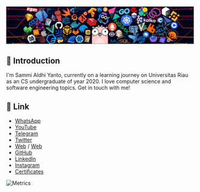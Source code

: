 ![](https://github.com/SemmiDev/SemmiDev/blob/master/icons/header_1.png)

## 💬 Introduction
I'm Sammi Aldhi Yanto, currently on a learning journey on Universitas Riau as an CS undergraduate of year 2020. I love computer science and software engineering topics. Get in touch with me!

## 🔗 Link
- [WhatsApp](https://wa.link/2gi8t7)
- [YouTube](https://www.youtube.com/channel/UCf9eTh_WEnl2NV2ii-F2OZQ)
- [Telegram](https://t.me/SammiDev)
- [Twitter](https://twitter.com/sammidev_?s=09)
- [Web](https://sammidev.netlify.app) / [Web](https://sammi-aldh-yanto.netlif.app)
- [GitHub](https://github.com/SemmiDev)
- [LinkedIn](https://id.linkedin.com/in/sammi-aldhi-yanto-48a11a196)
- [Instagram](https://www.instagram.com/sammidev_/)
- [Certificates](https://drive.google.com/drive/folders/1YofO6A6a3o2bLTxSryQ9S5czpkTA1B-A?usp=sharing)

![Metrics](https://metrics.lecoq.io/SemmiDev?template=classic&isocalendar=1&languages=1&base.indepth=false&base.hireable=false&isocalendar.duration=half-year&languages.limit=8&languages.threshold=0%25&languages.other=false&languages.colors=github&languages.sections=most-used&languages.indepth=false&languages.analysis.timeout=15&languages.categories=markup%2C%20programming&languages.recent.categories=markup%2C%20programming&languages.recent.load=300&languages.recent.days=14&config.timezone=Asia%2FJakarta)
